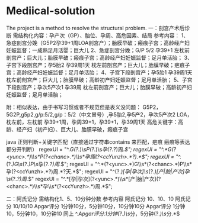 # Mediical-solution
The project is a method to resolve the structural problem.
一：剖宫产术后诊断
需结构化内容：孕产次（GP）、胎位、孕周、高危因素、结局
参考内容：
1、急症剖宫分娩（G5P2孕39+1周LOA剖宫产）；胎膜早破；瘢痕子宫；高龄经产妇妊娠监督；一成熟足月活婴；巨大儿
2、急症剖宫分娩；G/P 5/2 孕39+1 左枕前剖宫产；巨大儿；胎膜早破；瘢痕子宫；高龄经产妇妊娠监督；足月单活胎；
3、子宫下段剖宫产；孕5胎2 孕39周1天 枕左前剖宫产；巨大儿；胎膜早破；疤痕子宫；高龄经产妇妊娠监督；足月单活胎；
4、子宫下段剖宫产；孕5胎1 孕39周1天 枕左前剖宫产；巨大儿；胎膜早破；高龄初产妇妊娠监督；足月单活胎；
5、子宫下段剖宫产；孕次5产次1 孕39周 枕左前剖宫产；巨大儿；胎膜早破；高龄初产妇妊娠监督；足月单活胎；

附：相似表达，由于书写习惯或者不规范但是表义没问题：
G5P2，5G2P,g5p2,g/p:5/2,g/p：5/2（中文冒号）,孕5胎2,孕5产2，孕次5产次2
LOA，枕左前，左枕前
孕39+1周，孕周39+1，孕39+1，孕39周1天
高危关键字：高龄、经产妇（初产妇）、巨大儿、胎膜早破，瘢痕子宫

java 正则判断+关键字匹配（直接通过字符串contains 来匹配，疤痕 瘢痕等表达都分开判断）
regexUI = "^.*G(?<yunc>.*)\\s*P(?<chanc>.*)\\s*孕(?<ccYunzh>.*?)周.*$";
regexUI = "^.*G(?<yunc>.*)\\s*P(?<chanc>.*)\\s*孕周(?<ccYunzh>.*?).*$";
regexUI = "^.*(?<yunc>.*)G\\s*(?<chanc>.*)P\\s*孕(?<ccYunzh>.*?)周.*$";
regexUI = "^.*(?<yunc>.*)G\\s*(?<chanc>.*)P\\s*孕(?<ccYunzh>.*?)周.*?天.*$";
regexUI = "^(?<yunc>.*)[孕|孕次]\\s*(?<chanc>.*)[产|胎|产次]孕\\s*(?<ccYunzh>.*?)周.*$"
regexUI = "^.*[孕|孕次](?<yunc>.*)\\s*[产|胎|产次](?<chanc>.*)\\s*孕\\s*(?<ccYunzh>.*)周.*$";

二：阿氏记分
需结构化1、5、10分钟分数
参考内容
阿氏记分 10、10、10
阿氏记分 10/10/10
Apgar评分 1分钟10分，5分钟10分，10分钟10分
Apgar评分 1分钟10，5分钟10，10分钟10
同上
^.*Apgar评分.*1分钟(?<xsZongf1>.*)\\s*分，5分钟(?<xsZongf2>.*)\\s*分.*$
